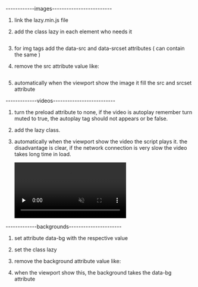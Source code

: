
------------images-------------------------

1. link the lazy.min.js file
2. add the class lazy in each element who needs it

    <img class="lazy">

3. for img tags add the data-src and data-srcset attributes ( can contain the same )
4. remove the src attribute value like:

    <img class="lazy" data-src="image.jpg" data-srcset="image.jpg" src="">

5. automatically when the viewport show the image it fill the src and srcset attribute

-------------videos--------------------------

1. turn the preload attribute to none, if the video is autoplay remember turn muted to true, the autoplay tag should not appears or be false.
2. add the lazy class.
3. automatically when the viewport show the video the script plays it. the disadvantage is clear, if the network connection is very slow the video takes long time in load.

    <video class="lazy" muted preload="none" src="resource.mp4">

-------------backgrounds----------------------

1. set attribute data-bg with the respective value
2. set the class lazy
3. remove the background attribute value like:

    <div class="lazy" data-bg="url('assets/resource.jpg')" style="background: unset;" >

4. when the viewport show this, the background takes the data-bg attribute